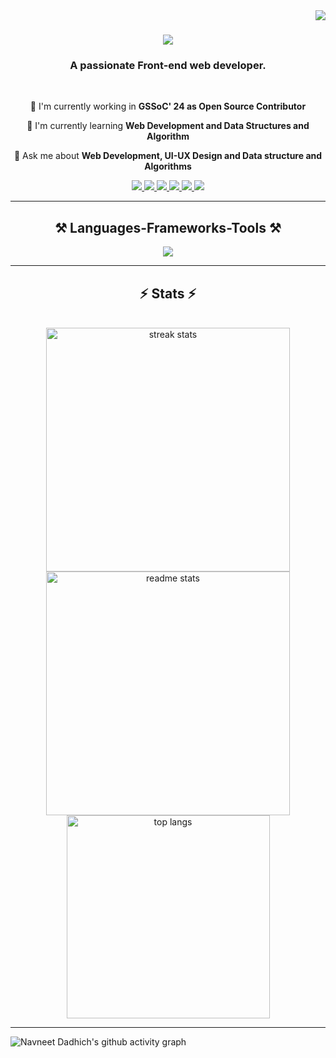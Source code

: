 <img align="right" src="https://visitor-badge.laobi.icu/badge?page_id=Nvntdad.Nvntdad" />
<h1 align="center">
  <img src="https://readme-typing-svg.herokuapp.com/?font=Righteous&size=35&center=true&vCenter=true&width=500&height=70&duration=4000&lines=Hi+There!+👋;I'm+Navneet%20Dadhich!;" />
</h1>
<h3 align="center">A passionate Front-end web developer.</h3>
<br/>
<div align="center">
 
 🔭 I'm currently working in **GSSoC' 24 as Open Source Contributor**
 
 🌱 I'm currently learning **Web Development and Data Structures and Algorithm**

💬 Ask me about **Web Development, UI-UX Design and Data structure and Algorithms**
 </div>
 
<div align="center"> 
  <a href="mailto:nvntdadhich@gmail.com">
    <img src="https://img.shields.io/badge/Gmail-333333?style=for-the-badge&logo=gmail&logoColor=red" />
  </a>
  <a href="https://www.linkedin.com/in/navneet-dadhich-6075772ab/" target="_blank">
    <img src="https://img.shields.io/badge/LinkedIn-0077B5?style=for-the-badge&logo=linkedin&logoColor=white" target="_blank" />
  </a>
  <a href="https://leetcode.com/u/nvntXlight/" target="_blank">
     <img src="https://img.shields.io/badge/LeetCode-333333?style=for-the-badge&logo=leetcode&logoColor=orange" />
  </a>
  <a href="https://www.hackerrank.com/profile/nvntdadhich" target="_blank">
     <img src="https://img.shields.io/badge/HackerRank-333333?style=for-the-badge&logo=hackerrank&logoColor=2EC866" />
  </a>
  <a href="https://x.com/Nvntdad" target="_blank">
     <img src="https://img.shields.io/badge/X-333333?style=for-the-badge&logo=x&logoColor=white" />
  </a>

  <a href="/" target="_blank">
     <img src="[https://api.badgr.io/public/assertions/dAvD0bBPTmK1yk7aX2qYYQ/image](https://drive.google.com/file/d/1JB_puQ6YQTrDHFU_bSwF-df90fsDdPM1/view?usp=sharing)" />
  </a>
  
</div>
 <hr/>
 
<h2 align="center">⚒️ Languages-Frameworks-Tools ⚒️</h2>
<div align="center">
   <img src="https://skillicons.dev/icons?i=c,cpp,javascript,react,nodejs,git,figma,vscode" />
</div>
<hr/>

<h2 align="center">⚡ Stats ⚡</h2>
<br>
<div align=center>
  <img width=390 src="https://streak-stats.demolab.com?user=navneetdadhich&theme=react&border_radius=10" alt="streak stats"/>
  <img width=390 src="https://github-readme-stats.vercel.app/api?username=navneetdadhich&show_icons=true&theme=react&rank_icon=github&border_radius=10" alt="readme stats" />
  <br/>
  <img width=325 align="center" src="https://github-readme-stats.vercel.app/api/top-langs/?username=navneetdadhich&hide=HTML&langs_count=8&layout=compact&theme=react&border_radius=10&size_weight=0.5&count_weight=0.5&exclude_repo=github-readme-stats" alt="top langs" />
</div>
<hr/>

<img src="https://github-readme-activity-graph.vercel.app/graph?username=navneetdadhich&theme=merko" alt="Navneet Dadhich's github activity graph"/>
